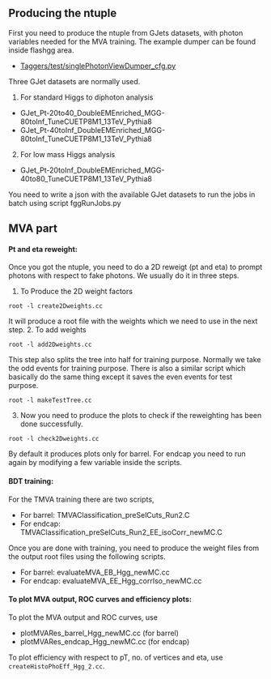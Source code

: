 ## Producing the ntuple

First you need to produce the ntuple from GJets datasets, with photon variables needed for the MVA training. The example dumper can be found inside flashgg area.
* [Taggers/test/singlePhotonViewDumper_cfg.py](https://github.com/cms-analysis/flashgg/blob/master/Taggers/test/singlePhotonViewDumper_cfg.py)

Three GJet datasets are normally used.
1. For standard Higgs to diphoton analysis
* GJet_Pt-20to40_DoubleEMEnriched_MGG-80toInf_TuneCUETP8M1_13TeV_Pythia8
* GJet_Pt-40toInf_DoubleEMEnriched_MGG-80toInf_TuneCUETP8M1_13TeV_Pythia8
2. For low mass Higgs analysis
* GJet_Pt-20toInf_DoubleEMEnriched_MGG-40to80_TuneCUETP8M1_13TeV_Pythia8

You need to write a json with the available GJet datasets to run the jobs in batch using script fggRunJobs.py

## MVA part
#### Pt and eta reweight:

Once you got the ntuple, you need to do a 2D reweigt (pt and eta) to prompt photons with respect to fake photons.
We usually do it in three steps.

1. To Produce the 2D weight factors 
```
root -l create2Dweights.cc
```
It will produce a root file with the weights which we need to use in the next step.
2. To add weights
```
root -l add2Dweights.cc
```

This step also splits the tree into half for training purpose. Normally we take the odd events for training purpose. There is also a similar script which basically do the same thing except it saves the even events for test purpose. 
```
root -l makeTestTree.cc
```

3. Now you need to produce the plots to check if the reweighting has been done successfully. 
```
root -l check2Dweights.cc
```
By default it produces plots only for barrel. For endcap you need to run again by modifying a few variable inside the scripts.

#### BDT training:

For the TMVA training there are two scripts, 
- For barrel: TMVAClassification_preSelCuts_Run2.C
- For endcap: TMVAClassification_preSelCuts_Run2_EE_isoCorr_newMC.C

Once you are done with training, you need to produce the weight files from the output root files using the following scripts.
- For barrel: evaluateMVA_EB_Hgg_newMC.cc
- For endcap: evaluateMVA_EE_Hgg_corrIso_newMC.cc

#### To plot MVA output, ROC curves and efficiency plots:

To plot the MVA output and ROC curves, use

- plotMVARes_barrel_Hgg_newMC.cc (for barrel)
- plotMVARes_endcap_Hgg_newMC.cc (for endcap)

To plot efficiency with respect to pT, no. of vertices and eta, use `createHistoPhoEff_Hgg_2.cc`.
